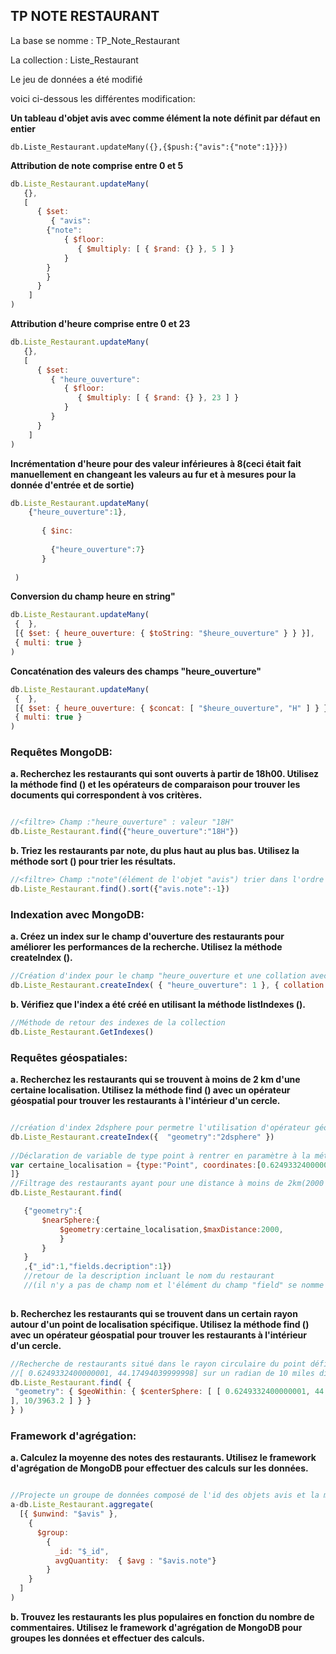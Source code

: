 ## TP NOTE RESTAURANT

La base se nomme : TP_Note_Restaurant

La collection : Liste_Restaurant

Le jeu de données a été modifié

voici ci-dessous les différentes modification:

**Un tableau d'objet avis avec comme élément la note définit par défaut en entier**

```
db.Liste_Restaurant.updateMany({},{$push:{"avis":{"note":1}}})
```
**Attribution de note comprise entre 0 et 5**

```javascript
db.Liste_Restaurant.updateMany(
   {},
   [
      { $set:
         { "avis":
		{"note":
            { $floor:
               { $multiply: [ { $rand: {} }, 5 ] }
            }
		}
        }
      }
    ]
)
```

**Attribution d'heure comprise entre 0 et 23**

```javascript
db.Liste_Restaurant.updateMany(
   {},
   [
      { $set:
         { "heure_ouverture":
            { $floor:
               { $multiply: [ { $rand: {} }, 23 ] }
            }
         }
      }
    ]
)
```
 **Incrémentation d'heure pour des valeur inférieures à 8(ceci était fait manuellement en changeant les valeurs au fur et à mesures pour la donnée d'entrée et de sortie)**

```javascript
db.Liste_Restaurant.updateMany(
    {"heure_ouverture":1},
    
       { $inc:
 
         {"heure_ouverture":7}
       }
     
 )
 ```

**Conversion du champ heure en string"**




 ```javascript
db.Liste_Restaurant.updateMany(
  {  },
  [{ $set: { heure_ouverture: { $toString: "$heure_ouverture" } } }],
  { multi: true }
)
 ```
 **Concaténation des valeurs des champs "heure_ouverture"**

 ```javascript
 db.Liste_Restaurant.updateMany(
  {  },
  [{ $set: { heure_ouverture: { $concat: [ "$heure_ouverture", "H" ] } } }],
  { multi: true }
)
 ```

### Requêtes MongoDB:

**a. Recherchez les restaurants qui sont ouverts à partir de 18h00. Utilisez la méthode find () et les opérateurs de comparaison pour trouver les documents qui correspondent à vos critères.**
 ```javascript

 //<filtre> Champ :"heure_ouverture" : valeur "18H"
db.Liste_Restaurant.find({"heure_ouverture":"18H"})
 ```



**b. Triez les restaurants par note, du plus haut au plus bas. Utilisez la méthode sort () pour trier les résultats.**
 ```javascript
//<filtre> Champ :"note"(élément de l'objet "avis") trier dans l'ordre décroissant
db.Liste_Restaurant.find().sort({"avis.note":-1})
 ```







### Indexation avec MongoDB:

**a. Créez un index sur le champ d'ouverture des restaurants pour améliorer les performances de la recherche. Utilisez la méthode createIndex ().**
 ```javascript
 //Création d'index pour le champ "heure_ouverture et une collation avec le paramètre locale définit en français
db.Liste_Restaurant.createIndex( { "heure_ouverture": 1 }, { collation: { locale: "fr" } } )

 ```




**b. Vérifiez que l'index a été créé en utilisant la méthode listIndexes ().**


 ```javascript
 //Méthode de retour des indexes de la collection
db.Liste_Restaurant.GetIndexes()

 ```


### Requêtes géospatiales:

**a. Recherchez les restaurants qui se trouvent à moins de 2 km d'une certaine localisation. Utilisez la méthode find () avec un opérateur géospatial pour trouver les restaurants à l'intérieur d'un cercle.**

 ```javascript

 //création d'index 2dsphere pour permetre l'utilisation d'opérateur géo-spatiale
db.Liste_Restaurant.createIndex({  "geometry":"2dsphere" })
	
//Déclaration de variable de type point à rentrer en paramètre à la méthode suivante    
var certaine_localisation = {type:"Point", coordinates:[0.6249332400000001,44.17494039999998
]}
//Filtrage des restaurants ayant pour une distance à moins de 2km(2000 mètre) du point de repère "certaine_localisation"
db.Liste_Restaurant.find(

	{"geometry":{
		$nearSphere:{
			$geometry:certaine_localisation,$maxDistance:2000,
			}	
		}
	}
	,{"_id":1,"fields.decription":1})
    //retour de la description incluant le nom du restaurant
    //(il n'y a pas de champ nom et l'élément du champ "field" se nomme decription)
    
 ```
  

**b. Recherchez les restaurants qui se trouvent dans un certain rayon autour d'un point de localisation spécifique. Utilisez la méthode find () avec un opérateur géospatial pour trouver les restaurants à l'intérieur d'un cercle.**

 ```javascript
 //Recherche de restaurants situé dans le rayon circulaire du point définit en paramètre
 //[ 0.6249332400000001, 44.17494039999998] sur un radian de 10 miles divisé par le radian équatorial de la Terre (3963.2 miles)
db.Liste_Restaurant.find( {
  "geometry": { $geoWithin: { $centerSphere: [ [ 0.6249332400000001, 44.17494039999998
 ], 10/3963.2 ] } }
} )  

 ```
  


### Framework d'agrégation:

**a. Calculez la moyenne des notes des restaurants. Utilisez le framework d'agrégation de MongoDB pour effectuer des calculs sur les données.**


 ```javascript

 //Projecte un groupe de données composé de l'id des objets avis et la moyenne de leurs notes respectives
a-db.Liste_Restaurant.aggregate(
   [{ $unwind: "$avis" },
     {
       $group:
         {
           _id: "$_id",
           avgQuantity:  { $avg : "$avis.note"} 
         }
     }
   ]
)
 ```


**b. Trouvez les restaurants les plus populaires en fonction du nombre de commentaires. Utilisez le framework d'agrégation de MongoDB pour groupes les données et effectuer des calculs.**






